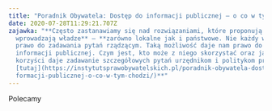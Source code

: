 ```yaml
---
title: "Poradnik Obywatela: Dostęp do informacji publicznej – o co w tym chodzi?"
date: 2020-07-28T11:29:21.707Z
zajawka: "**Często zastanawiamy się nad rozwiązaniami, które proponują lub
  wprowadzają władze** – **zarówno lokalne jak i państwowe. Nie każdy wie, że ma
  prawo do zadawania pytań rządzącym. Taką możliwość daje nam prawo do
  informacji publicznej. Czym jest, kto może z niego skorzystać oraz jakie
  korzyści daje zadawanie szczegółowych pytań urzędnikom i politykom przeczytasz
  [tutaj](https://instytutsprawobywatelskich.pl/poradnik-obywatela-dostep-do-in\
  formacji-publicznej-o-co-w-tym-chodzi/)**"
---
```

Polecamy